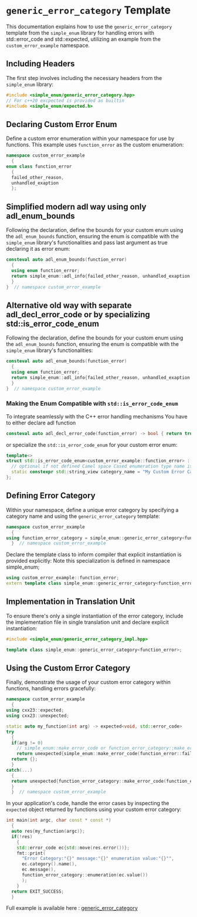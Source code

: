 
# `generic_error_category` Template

This documentation explains how to use the `generic_error_category` template from the `simple_enum` library for handling errors with std::error_code and std::expected, utilizing an example from the `custom_error_example` namespace.

## Including Headers

The first step involves including the necessary headers from the `simple_enum` library:

```cpp
#include <simple_enum/generic_error_category.hpp>
// For c++20 excpected is provided as builtin
#include <simple_enum/expected.h>
```

## Declaring Custom Error Enum


Define a custom error enumeration within your namespace for use by functions. This example uses `function_error` as the custom enumeration:

```cpp
namespace custom_error_example 
  {
enum class function_error 
  {
  failed_other_reason,
  unhandled_exaption
  };
```

## Simplified modern adl way using only adl_enum_bounds

Following the declaration, define the bounds for your custom enum using the `adl_enum_bounds` function, ensuring the enum is compatible with the `simple_enum` library's functionalities and pass last argument as true declaring it as error enum:

```cpp
consteval auto adl_enum_bounds(function_error) 
  {
  using enum function_error;
  return simple_enum::adl_info{failed_other_reason, unhandled_exaption, true };
  }
}  // namespace custom_error_example
```
## Alternative old way with separate adl_decl_error_code or by specializing std::is_error_code_enum

Following the declaration, define the bounds for your custom enum using the `adl_enum_bounds` function, ensuring the enum is compatible with the `simple_enum` library's functionalities:

```cpp
consteval auto adl_enum_bounds(function_error) 
  {
  using enum function_error;
  return simple_enum::adl_info{failed_other_reason, unhandled_exaption };
  }
}  // namespace custom_error_example
```

### Making the Enum Compatible with `std::is_error_code_enum`

To integrate seamlessly with the C++ error handling mechanisms You have to either declare adl function
```cpp
consteval auto adl_decl_error_code(function_error) -> bool { return true; }
```

or specialize the `std::is_error_code_enum` for your custom error enum:

```cpp
template<>
struct std::is_error_code_enum<custom_error_example::function_error> : true_type {
  // optional if not defined Camel space Cased enumeration type name is used
  static constexpr std::string_view category_name = "My Custom Error Category Name";
};
```

## Defining Error Category

Within your namespace, define a unique error category by specifying a category name and using the `generic_error_category` template:

```cpp
namespace custom_error_example 
  {
using function_error_category = simple_enum::generic_error_category<function_error>;
  }  // namespace custom_error_example
```

Declare the template class to inform compiler that explicit instantiation is provided explicitly:
Note this specialization is defined in namespace simple_enum;

```cpp
using custom_error_example::function_error;
extern template class simple_enum::generic_error_category<function_error>;
```

## Implementation in Translation Unit

To ensure there's only a single instantiation of the error category, include the implementation file in single translation unit and declare explicit instantiation:

```cpp
#include <simple_enum/generic_error_category_impl.hpp>

template class simple_enum::generic_error_category<function_error>;
```

## Using the Custom Error Category

Finally, demonstrate the usage of your custom error category within functions, handling errors gracefully:

```cpp
namespace custom_error_example 
  {
using cxx23::expected;
using cxx23::unexpected;

static auto my_function(int arg) -> expected<void, std::error_code> 
try
  {
  if(arg != 0)
    // simple_enum::make_error_code or function_error_category::make_error_code can be used
    return unexpected{simple_enum::make_error_code(function_error::failed_other_reason)};
  return {};
  }
catch(...) 
  {
  return unexpected{function_error_category::make_error_code(function_error::unhandled_exaption)};
  }
  }  // namespace custom_error_example
```

In your application's code, handle the error cases by inspecting the `expected` object returned by functions using your custom error category:

```cpp
int main(int argc, char const * const *) 
  {
  auto res{my_function(argc)};
  if(!res) 
    {
    std::error_code ec{std::move(res.error())};
    fmt::print(
      "Error Category:"{}" message:"{}" enumeration value:"{}"",
      ec.category().name(),
      ec.message(),
      function_error_category::enumeration(ec.value())
      );
    }
  return EXIT_SUCCESS;
  }
```

Full example is available here : [generic_error_category](https://github.com/arturbac/simple_enum/blob/master/examples/generic_error_category.cc)
